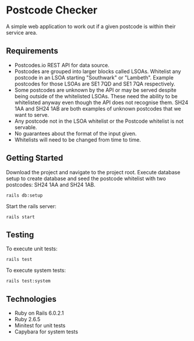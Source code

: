 # Postcode Checker

A simple web application to work out if a given postcode is within their service area.

## Requirements

* Postcodes.io REST API for data source.
* Postcodes are grouped into larger blocks called LSOAs. Whitelist any postcode in an LSOA starting "Southwark" or "Lambeth". Example postcodes for those LSOAs are SE1 7QD and SE1 7QA respectively.
* Some postcodes are unknown by the API or may be served despite being outside of the whitelisted LSOAs. These need the ability to be whitelisted anyway even though the API does not recognise them. SH24 1AA and SH24 1AB are both examples of unknown postcodes that we want to serve.
* Any postcode not in the LSOA whitelist or the Postcode whitelist is not servable.
* No guarantees about the format of the input given.
* Whitelists will need to be changed from time to time.

## Getting Started

Download the project and navigate to the project root. 
Execute database setup to create database and seed the postcode whitelist with two postcodes: SH24 1AA and SH24 1AB.

```
rails db:setup
```

Start the rails server:

```
rails start
```

## Testing

To execute unit tests:

```
rails test
```

To execute system tests:

```
rails test:system
```

## Technologies

* Ruby on Rails 6.0.2.1
* Ruby 2.6.5
* Minitest for unit tests
* Capybara for system tests
